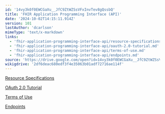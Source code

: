 ```yaml
---
id: '14vy3k0f0EWCGaXu__JfC9ZtWZSsVFxInvTev8gQssbQ'
title: 'FHIR Application Programming Interface (API)'
date: '2024-10-02T14:15:11.914Z'
version: 101
lastAuthor: 'dcarlson'
mimeType: 'text/x-markdown'
links:
  - 'fhir-application-programming-interface-api/resource-specifications.md'
  - 'fhir-application-programming-interface-api/oauth-2.0-tutorial.md'
  - 'fhir-application-programming-interface-api/terms-of-use.md'
  - 'fhir-application-programming-interface-api/endpoints.md'
source: 'https://drive.google.com/open?id=14vy3k0f0EWCGaXu__JfC9ZtWZSsVFxInvTev8gQssbQ'
wikigdrive: '2df6deac680edf3f4e35063b01adf72716ae114f'
---
```

[Resource Specifications](fhir-application-programming-interface-api/resource-specifications.md)

[OAuth 2.0 Tutorial](fhir-application-programming-interface-api/oauth-2.0-tutorial.md)

[Terms of Use](fhir-application-programming-interface-api/terms-of-use.md)

[Endpoints](fhir-application-programming-interface-api/endpoints.md)
